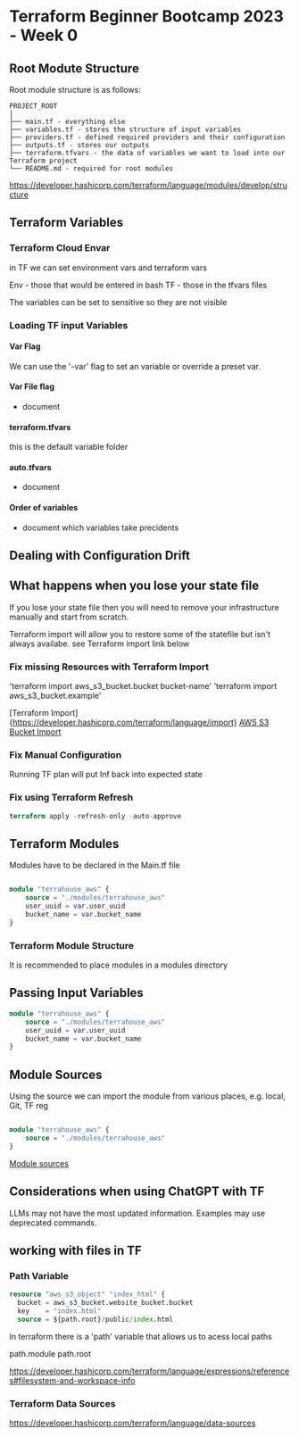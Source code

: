# Terraform Beginner Bootcamp 2023 - Week 0

## Root Modute Structure

Root module structure is as follows: 

```
PROJECT_ROOT
│
├── main.tf - everything else
├── variables.tf - stores the structure of input variables
├── providers.tf - defined required providers and their configuration
├── outputs.tf - stores our outputs
├── terraform.tfvars - the data of variables we want to load into our Terraform project
└── README.md - required for root modules
```
https://developer.hashicorp.com/terraform/language/modules/develop/structure


## Terraform Variables

### Terraform Cloud Envar

in TF we can set environment vars and terraform vars

Env - those that would be entered in bash
TF - those in the tfvars files

The variables can be set to sensitive so they are not visible

### Loading TF input Variables

#### Var Flag
We can use the '-var' flag to set an variable or override a preset var. 

#### Var File flag

- document

#### terraform.tfvars

this is the default variable folder

#### auto.tfvars

- document

#### Order of variables

- document which variables take precidents


## Dealing with Configuration Drift

## What happens when you lose your state file

If you lose your state file then you will need to remove your infrastructure manually and start from scratch. 

Terraform import will allow you to restore some of the statefile but isn't always availabe. see Terraform import link below

### Fix missing Resources with Terraform Import

'terraform import aws_s3_bucket.bucket bucket-name'
'terraform import aws_s3_bucket.example'

[Terraform Import]{https://developer.hashicorp.com/terraform/language/import}
[AWS S3 Bucket Import](https://registry.terraform.io/providers/hashicorp/aws/latest/docs/resources/s3_bucket#import)


### Fix Manual Configuration 

Running TF plan will put Inf back into expected state

### Fix using Terraform Refresh

```tf
terraform apply -refresh-only -auto-approve
```

## Terraform Modules 

Modules have to be declared in the Main.tf file

```tf

module "terrahouse_aws" {
    source = "./modules/terrahouse_aws"
    user_uuid = var.user_uuid
    bucket_name = var.bucket_name
}
```

### Terraform Module Structure

It is recommended to place modules  in a modules directory

## Passing Input Variables

```tf
module "terrahouse_aws" {
    source = "./modules/terrahouse_aws"
    user_uuid = var.user_uuid
    bucket_name = var.bucket_name
}


```

## Module Sources

Using the source we can import the module from various places, e.g. local, Git, TF reg
```tf

module "terrahouse_aws" {
    source = "./modules/terrahouse_aws"
}


```


[Module sources](https://developer.hashicorp.com/terraform/language/modules/sources)


## Considerations when using ChatGPT with TF

LLMs may not have the most updated information. Examples may use deprecated commands. 

## working with files in TF

### Path Variable

```tf
resource "aws_s3_object" "index_html" {
  bucket = aws_s3_bucket.website_bucket.bucket
  key    = "index.html"
  source = ${path.root}/public/index.html

```
In terraform there is a 'path' variable that allows us to acess local paths

path.module
path.root


https://developer.hashicorp.com/terraform/language/expressions/references#filesystem-and-workspace-info


### Terraform Data Sources

https://developer.hashicorp.com/terraform/language/data-sources